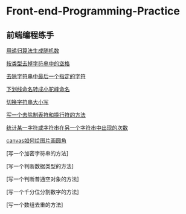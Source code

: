 # Front-end-Programming-Practice

## 前端编程练手

[用递归算法生成随机数](https://github.com/ricksunxxx/Front-end-Programming-Practice/blob/main/用递归算法生成随机数.js)

[按类型去掉字符串中的空格](https://github.com/ricksunxxx/Front-end-Programming-Practice/blob/main/按类型去掉字符串中的空格.js)

[去除字符串中最后一个指定的字符](https://github.com/ricksunxxx/Front-end-Programming-Practice/blob/main/去除字符串中最后一个指定的字符.js)

[下划线命名转成小驼峰命名](https://github.com/ricksunxxx/Front-end-Programming-Practice/blob/main/下划线命名转成小驼峰命名.js)

[切换字符串大小写](https://github.com/ricksunxxx/Front-end-Programming-Practice/blob/main/切换字符串大小写.js)

[写一个去除制表符和换行符的方法](https://github.com/ricksunxxx/Front-end-Programming-Practice/blob/main/写一个去除制表符和换行符的方法.js)

[统计某一字符或字符串在另一个字符串中出现的次数](https://github.com/ricksunxxx/Front-end-Programming-Practice/blob/main/统计某一字符或字符串在另一个字符串中出现的次数.js)

[canvas如何给图片画圆角](https://github.com/ricksunxxx/Front-end-Programming-Practice/blob/main/canvas如何给图片画圆角.html)

[写一个加密字符串的方法]

[写一个判断数据类型的方法]

[写一个判断普通空对象的方法]

[写一个千分位分割数字的方法]

[写一个数组去重的方法]
